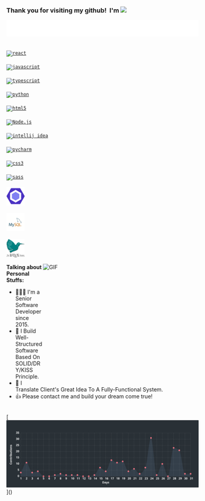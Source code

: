 ### Thank you for visiting my github! &nbsp;I'm <img src="https://media.giphy.com/media/hvRJCLFzcasrR4ia7z/giphy.gif" width="25px"> 

[<img background="black" src="./experience.svg">]()

[<code>
<img alt="react" width="48px" src="https://img.icons8.com/color/240/000000/react-native.png" />
</code>](https://reactjs.org/)
[<code>
<img alt="javascript" width="48px" src="https://img.icons8.com/color/240/000000/javascript.png" />
</code>](https://developer.mozilla.org/en-US/docs/Web/JavaScript)
[<code>
<img alt="typescript" width="48px" src="https://img.icons8.com/color/240/000000/typescript.png">
</code>](https://www.typescriptlang.org/)
[<code>
<img alt="python" width="48px" src="https://img.icons8.com/color/240/000000/python.png">
</code>](https://www.python.org/)
[<code>
<img alt="html5" width="48px" src="https://img.icons8.com/color/240/000000/html-5.png">
</code>](https://developer.mozilla.org/en-US/docs/Web/HTML)
[<code>
<img alt="Node.js" width="48px" src="https://img.icons8.com/color/240/000000/nodejs.png">
</code>](https://nodejs.org/en/)
[<code>
<img alt="intellij idea" width="48px" src="https://img.icons8.com/color/240/000000/intellij-idea.png" />
</code>](https://www.jetbrains.com/idea/)
[<code>
<img alt="pycharm" width="48px" src="https://img.icons8.com/color/240/000000/pycharm.png" />
</code>](https://www.jetbrains.com/pycharm/)
[<code>
<img alt="css3" width="48px" src="https://img.icons8.com/color/240/000000/css3.png">
</code>](https://developer.mozilla.org/en-US/docs/Web/CSS)
[<code>
<img alt="sass" width="48px" src="https://img.icons8.com/color/240/000000/sass.png">
</code>](https://sass-lang.com/)
[<code>
<img alt="eslint" width="48px" src="https://raw.githubusercontent.com/github/explore/80688e429a7d4ef2fca1e82350fe8e3517d3494d/topics/eslint/eslint.png">
</code>](https://eslint.org/)
[<code>
<img alt="MySQL" width="48px" src="https://raw.githubusercontent.com/github/explore/80688e429a7d4ef2fca1e82350fe8e3517d3494d/topics/mysql/mysql.png">
</code>](https://dev.mysql.com/)
[<code>
<img alt="latex" width="48px" src="https://raw.githubusercontent.com/github/explore/80688e429a7d4ef2fca1e82350fe8e3517d3494d/topics/latex/latex.png">
</code>](https://www.latex-project.org/)

<img align="right" alt="GIF" src="https://github.com/Gapur/Gapur/blob/master/coding.gif?raw=true" width="408" height="318" center />


**Talking about Personal Stuffs:**

- 👨🏻‍💻 I'm a Senior Software Developer since 2015.
- 📝 I Build Well-Structured Software Based On SOLID/DRY/KISS Principle.
- 🚀 I Translate Client's Great Idea To A Fully-Functional System.
- 👍 Please contact me and build your dream come true!
<br />
[<img src="./chart.svg">]()


</br>
